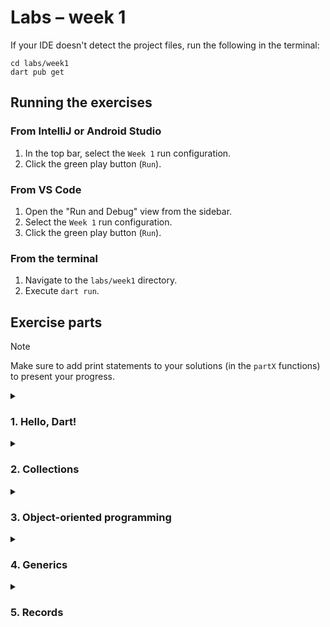 # Labs – week 1

If your IDE doesn't detect the project files,
run the following in the terminal:

```shell
cd labs/week1
dart pub get
```

## Running the exercises

### From IntelliJ or Android Studio

1. In the top bar, select the `Week 1` run configuration.
2. Click the green play button (`Run`).

### From VS Code

1. Open the "Run and Debug" view from the sidebar.
2. Select the `Week 1` run configuration.
3. Click the green play button (`Run`).

### From the terminal

1. Navigate to the `labs/week1` directory.
2. Execute `dart run`.

## Exercise parts

> [!NOTE]
> Make sure to add print statements to your solutions (in the `partX` functions)
> to present your progress.

<details>
<summary><h3>1. Hello, Dart!</h3></summary>

1. Create a simple Q&A program.
    1. Ask the user ([`stdin`]) about their name and favorite color. You can
       add more questions.
    2. Then, print a greeting using their data.

2. Print a triangle of asterisks, something like this:

   ```
   *
   **
   ***
   ****
   *****
   ******
   *******
   ```

[`stdin`]: https://api.dart.dev/stable/3.5.3/dart-io/stdin.html

</details>

<details>
<summary><h3>2. Collections</h3></summary>

[`package:collection`] might be useful.

1. Lists & sets
    1. Create a list of 30 random integers between 0 and 20 (use the `Random`
       class).
    2. Sort the list in descending order.
    3. Filter the list, so that it contains only numbers divisible by 3.
    4. Remove duplicates from the list (i.e., make a set out of it).
    5. Print each element, its index in the list, and whether it is even or odd.
2. Maps
    1. Create a collection of Strings (e.g., names, cities, etc.).
    2. Create a map that maps each string to its length.
    3. Group the elements by their first letter.

[`package:collection`]: https://pub.dev/documentation/collection/latest/

</details>

<details>
<summary><h3>3. Object-oriented programming</h3></summary>

1. Define a following class hierarchy of animals.
   All animals have an age and a name. Their `description` should include these
   two fields.

   *Make sure that `Dog`, `Cat` and `Cow` are the **only** animals allowed in
   this hierarchy.*

    ```mermaid
    ---
    title:
    ---
    classDiagram
        class Animal {
            int age
            String name
            get String description
            void makeSound()*
        }

        Animal <|-- Dog
        class Dog {
            String color
        }

        Animal <|-- Cat
        class Cat {
            String color
        }

        Animal <|-- Cow
        class Cow {
            int weight
        }
    ```

   Example usage:

   ```dart
   final myDog = Dog('Rex', age: 3, color: 'brown');
   final aCow = Cow('Betsy', age: 5, weight: 500);
   ```

2. Create a list of various animals.
   Iterate over this list and make every animal make a sound. Also, for each
   animal, print its additional fields like `color` or `weight`.

   *Use pattern matching to simplify matching subclasses and reading their
   properties.*

</details>

<details>
<summary><h3>4. Generics</h3></summary>

1. Define a generic `Container` class that holds a single value.

   Example usage:

   ```dart
   final intContainer = Container<int>(42);
   final stringContainer = Container<String>('Hello, world!');
   ```

   Make sure `null` ***cannot*** be stored in the container, i.e. the type
   parameter is not nullable:

   ```dart
   // This shouldn't compile
   final invalid = Container<String?>(null);
   ```

2. Create a list of various containers. Then loop over them: if the contained
   value is a number, print its square. If it's a string, print its length.

</details>

<details>
<summary><h3>5. Records</h3></summary>

1. Define a function called `generate` that returns a random triple of integers.

2. Define a function called `transform` that accepts a triple of integers and:
    1. If all values are 0, ***returns*** `"All zeros!"`.
    2. If the first value is greater than 10 and the second one is equal to 5,
       ***returns*** the third one.
    3. If the first value is even, ***returns*** the first and second values.
    4. Else, ***returns*** the entire triple.
   
   ***Don't use `if` statements in this function.***

   *Try to define `transform` with the arrow syntax `=> ...`.*

3. Define a function called `randomize` that returns a random record of:
    * Two integers `x` and `y`
    * A boolean `enabled`
    * A double `temperature`

4. Read the four values from `randomize` into variables inside `part5` without
   creating any additional variables or using property access (i.e. `obj.prop`).

</details>
